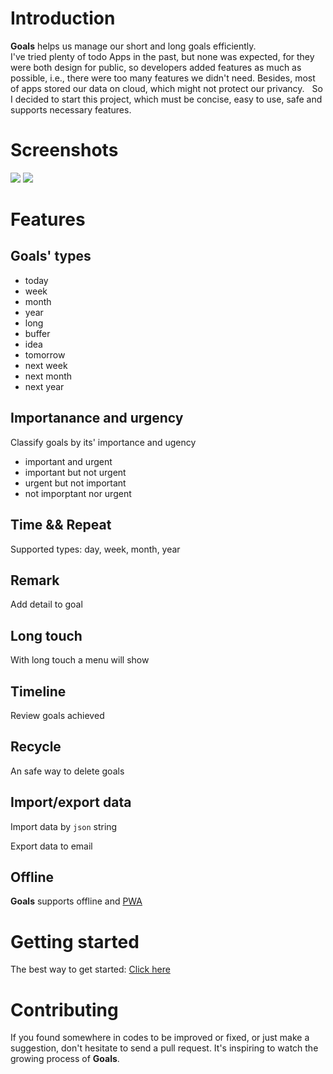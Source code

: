 # Introduction
**Goals** helps us manage our short and long goals efficiently.  
I've tried plenty of todo Apps in the past, but none was expected, for they were both design for public, so developers added features as much as possible, i.e., there were too many features we didn't need. Besides, most of apps stored our data on cloud, which might not protect our privancy.  
So I decided to start this project, which must be concise, easy to use, safe and supports necessary features.

# Screenshots
![](https://sf-terry.github.io/images/localhost-3000-app-(iPhone%206%20Plus).png)
![](https://sf-terry.github.io/images/localhost-3000-app-(iPhone%206%20Plus)%20(4).png)

# Features
## Goals' types
* today
* week
* month
* year
* long
* buffer
* idea
* tomorrow
* next week
* next month
* next year


## Importanance and urgency 
Classify goals by its' importance and ugency
* important and urgent
* important but not urgent
* urgent but not important
* not imporptant nor urgent

## Time && Repeat
Supported types: day, week, month, year


## Remark 
Add detail to goal


## Long touch
With long touch a menu will show


## Timeline
Review goals achieved


## Recycle
An safe way to delete goals

## Import/export data
Import data by `json` string

Export data to email


## Offline
**Goals** supports offline and [PWA](https://en.wikipedia.org/wiki/Progressive_web_app)



# Getting started
The best way to get started:  [Click here](https://sf-terry.github.io/goals)


# Contributing
If you found somewhere in codes to be improved or fixed, or just make a suggestion, don't hesitate to send a pull request. It's inspiring to watch the growing process of **Goals**.  

